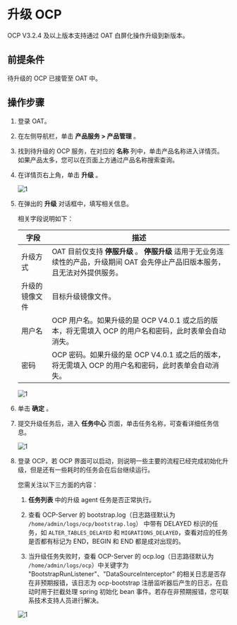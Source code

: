 # 升级 OCP

OCP V3.2.4 及以上版本支持通过 OAT 白屏化操作升级到新版本。

## 前提条件

待升级的 OCP 已接管至 OAT 中。

## 操作步骤

1. 登录 OAT。

2. 在左侧导航栏，单击 **产品服务 \> 产品管理** 。

3. 找到待升级的 OCP 服务，在对应的 **名称** 列中，单击产品名称进入详情页。
   如果产品太多，您可以在页面上方通过产品名称搜索查询。

4. 在详情页右上角，单击 **升级** 。

   ![1](https://obbusiness-private.oss-cn-shanghai.aliyuncs.com/doc/img/ocp/410/%E5%8D%87%E7%BA%A7ocp-1.png)

5. 在弹出的 **升级** 对话框中，填写相关信息。

   相关字段说明如下：

   | **字段**  | **描述**   |
   |---------|------------|
   | 升级方式    | OAT 目前仅支持 **停服升级** 。 **停服升级**  适用于无业务连续性的产品，升级期间 OAT 会先停止产品旧版本服务，且无法对外提供服务。 |
   | 升级的镜像文件 | 目标升级镜像文件。 |
   | 用户名     | OCP 用户名。如果升级的是 OCP V4.0.1 或之后的版本，将无需填入 OCP 的用户名和密码，此时表单会自动消失。   |
   | 密码      | OCP 密码。如果升级的是 OCP V4.0.1 或之后的版本，将无需填入 OCP 的用户名和密码，此时表单会自动消失。 |

   ![1](https://obbusiness-private.oss-cn-shanghai.aliyuncs.com/doc/img/ocp/410/%E5%8D%87%E7%BA%A7ocp-2.png)

6. 单击 **确定** 。

7. 提交升级任务后，进入 **任务中心** 页面，单击任务名称，可查看详细任务信息。

   ![1](https://obbusiness-private.oss-cn-shanghai.aliyuncs.com/doc/img/ocp/410/%E5%8D%87%E7%BA%A7ocp-3.png)

8. 登录 OCP，若 OCP 界面可以启动，则说明一些主要的流程已经完成初始化升级，但是还有一些耗时的任务会在后台继续运行。

   您需关注以下三方面的内容：

   1. **任务列表** 中的升级 agent 任务是否正常执行。

   2. 查看 OCP-Server 的 bootstrap.log（日志路径默认为 `/home/admin/logs/ocp/bootstrap.log`） 中带有 DELAYED 标识的任务，如 `ALTER_TABLES_DELAYED` 和 `MIGRATIONS_DELAYED`，查看对应的任务是否都有标记为 END，BEGIN 和 END 都是成对出现的。

   3. 当升级任务失败时，查看 OCP-Server 的 ocp.log（日志路径默认为 `/home/admin/logs/ocp`）中关键字为 "BootstrapRunListener"、"DataSourceInterceptor" 的相关日志是否存在非预期报错，该日志为 ocp-bootstrap 注册监听器后产生的日志，在启动时用于拦截处理 spring 初始化 bean 事件。若存在非预期报错，您可联系技术支持人员进行解决。

   ![1](https://obbusiness-private.oss-cn-shanghai.aliyuncs.com/doc/img/ocp/410/%E5%8D%87%E7%BA%A7ocp-4.png)
